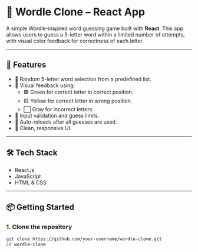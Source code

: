 # 🎯 Wordle Clone – React App

A simple Wordle-inspired word guessing game built with **React**. This app allows users to guess a 5-letter word within a limited number of attempts, with visual color feedback for correctness of each letter.

---

## 🚀 Features

- 🎲 Random 5-letter word selection from a predefined list.
- 🎨 Visual feedback using:
  - 🟩 Green for correct letter in correct position.
  - 🟨 Yellow for correct letter in wrong position.
  - ⬜ Gray for incorrect letters.
- 🧠 Input validation and guess limits.
- 🔄 Auto-reloads after all guesses are used.
- 📱 Clean, responsive UI.

---

## 🛠️ Tech Stack

- React.js
- JavaScript
- HTML & CSS

---

## 📦 Getting Started

### 1. Clone the repository

```bash
git clone https://github.com/your-username/wordle-clone.git
cd wordle-clone
